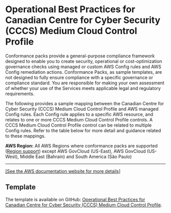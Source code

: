 # Operational Best Practices for Canadian Centre for Cyber Security \(CCCS\) Medium Cloud Control Profile<a name="operational-best-practices-for-cccs_medium"></a>

Conformance packs provide a general\-purpose compliance framework designed to enable you to create security, operational or cost\-optimization governance checks using managed or custom AWS Config rules and AWS Config remediation actions\. Conformance Packs, as sample templates, are not designed to fully ensure compliance with a specific governance or compliance standard\. You are responsible for making your own assessment of whether your use of the Services meets applicable legal and regulatory requirements\.

The following provides a sample mapping between the Canadian Centre for Cyber Security \(CCCS\) Medium Cloud Control Profile and AWS managed Config rules\. Each Config rule applies to a specific AWS resource, and relates to one or more CCCS Medium Cloud Control Profile controls\. A CCCS Medium Cloud Control Profile control can be related to multiple Config rules\. Refer to the table below for more detail and guidance related to these mappings\. 

**AWS Region:** All AWS Regions where conformance packs are supported \([Region support](https://docs.aws.amazon.com/config/latest/developerguide/conformance-packs.html#conformance-packs-regions)\) except AWS GovCloud \(US\-East\), AWS GovCloud \(US\-West\), Middle East \(Bahrain\) and South America \(São Paulo\)


****  
[\[See the AWS documentation website for more details\]](http://docs.aws.amazon.com/config/latest/developerguide/operational-best-practices-for-cccs_medium.html)

## Template<a name="ccs_medium-conformance-pack-sample"></a>

The template is available on GitHub: [Operational Best Practices for Canadian Centre for Cyber Security \(CCCS\) Medium Cloud Control Profile](https://github.com/awslabs/aws-config-rules/blob/master/aws-config-conformance-packs/Operational-Best-Practices-for-CCCS-Medium.yaml)\.